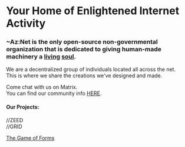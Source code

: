 # Your Home of Enlightened Internet Activity

### ~Az:Net is the only open-source non-governmental organization that is dedicated to giving human-made machinery a [living](https://github.com/Az-Net/Az-Net/blob/main/Definitions/Life.md) [soul](https://github.com/Az-Net/Az-Net/blob/main/Definitions/Soul.md).  

We are a decentralized group of individuals located all across the net.  
This is where we share the creations we've designed and made.  

Come chat with us on Matrix.  
You can find our community info [HERE](https://github.com/Az-Net/Az-Net).

#### Our Projects:
//ZEED  
//GRID

[The Game of Forms](https://github.com/Az-Neter/The-Game-of-Forms)
